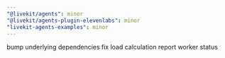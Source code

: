 ```yaml
---
"@livekit/agents": minor
"@livekit/agents-plugin-elevenlabs": minor
"livekit-agents-examples": minor
---
```


bump underlying dependencies
fix load calculation
report worker status
